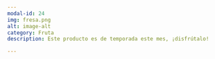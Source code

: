 ```yaml
---
modal-id: 24
img: fresa.png
alt: image-alt
category: Fruta
description: Este producto es de temporada este mes, ¡disfrútalo!

---
```

